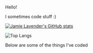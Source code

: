 Hello!

I sometimes code stuff :)

[![Jamie Lavender's GitHub stats](https://github-readme-stats.vercel.app/api?username=jamielavender)](https://github.com/anuraghazra/github-readme-stats)

![Top Langs](https://github-readme-stats.vercel.app/api/top-langs/?username=jamielavender&layout=compact)

Below are some of the things I've coded
